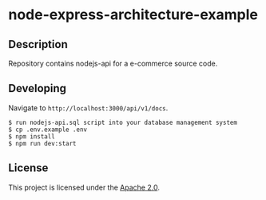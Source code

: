 # node-express-architecture-example

## Description

Repository contains nodejs-api for a e-commerce source code.

## Developing

Navigate to `http://localhost:3000/api/v1/docs`.

```
$ run nodejs-api.sql script into your database management system
$ cp .env.example .env
$ npm install
$ npm run dev:start
```

## License

This project is licensed under the [Apache 2.0](LICENSE).
